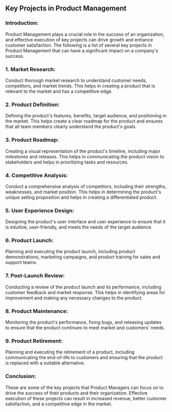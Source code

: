 ## Key Projects in Product Management

### Introduction:
Product Management plays a crucial role in the success of an organization, and effective execution of key projects can drive growth and enhance customer satisfaction. The following is a list of several key projects in Product Management that can have a significant impact on a company's success.

### 1. Market Research:
Conduct thorough market research to understand customer needs, competitors, and market trends. This helps in creating a product that is relevant to the market and has a competitive edge.

### 2. Product Definition:
Defining the product's features, benefits, target audience, and positioning in the market. This helps create a clear roadmap for the product and ensures that all team members clearly understand the product's goals.

### 3. Product Roadmap:
Creating a visual representation of the product's timeline, including major milestones and releases. This helps in communicating the product vision to stakeholders and helps in prioritizing tasks and resources.

### 4. Competitive Analysis:
Conduct a comprehensive analysis of competitors, including their strengths, weaknesses, and market position. This helps in determining the product's unique selling proposition and helps in creating a differentiated product.

### 5. User Experience Design:
Designing the product's user interface and user experience to ensure that it is intuitive, user-friendly, and meets the needs of the target audience.

### 6. Product Launch:
Planning and executing the product launch, including product demonstrations, marketing campaigns, and product training for sales and support teams.

### 7. Post-Launch Review:
Conducting a review of the product launch and its performance, including customer feedback and market response. This helps in identifying areas for improvement and making any necessary changes to the product.

### 8. Product Maintenance:
Monitoring the product's performance, fixing bugs, and releasing updates to ensure that the product continues to meet market and customers' needs.

### 9. Product Retirement:
Planning and executing the retirement of a product, including communicating the end-of-life to customers and ensuring that the product is replaced with a suitable alternative.

### Conclusion:
These are some of the key projects that Product Managers can focus on to drive the success of their products and their organization. Effective execution of these projects can result in increased revenue, better customer satisfaction, and a competitive edge in the market.
